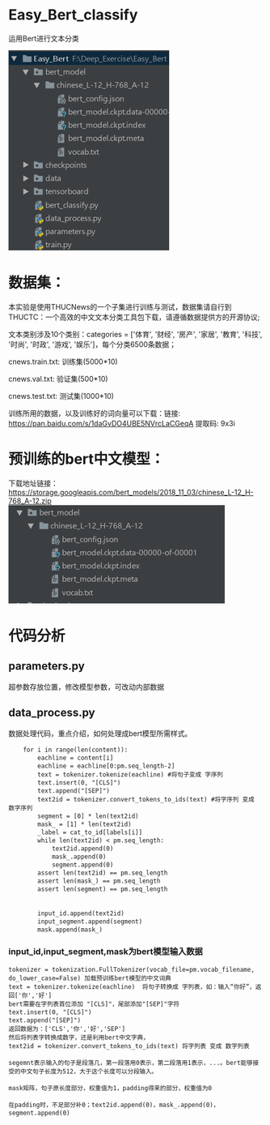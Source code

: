 # Easy_Bert_classify
运用Bert进行文本分类


![bert_classify](https://github.com/NLPxiaoxu/Easy_Bert_classify/blob/master/image/bert_classify.png)
# 数据集：
本实验是使用THUCNews的一个子集进行训练与测试，数据集请自行到THUCTC：一个高效的中文文本分类工具包下载，请遵循数据提供方的开源协议;

文本类别涉及10个类别：categories = ['体育', '财经', '房产', '家居', '教育', '科技', '时尚', '时政', '游戏', '娱乐']，每个分类6500条数据；

cnews.train.txt: 训练集(5000*10)

cnews.val.txt: 验证集(500*10)

cnews.test.txt: 测试集(1000*10)

训练所用的数据，以及训练好的词向量可以下载：链接: https://pan.baidu.com/s/1daGvDO4UBE5NVrcLaCGeqA 提取码: 9x3i 
# 预训练的bert中文模型：
下载地址链接：https://storage.googleapis.com/bert_models/2018_11_03/chinese_L-12_H-768_A-12.zip
![存储为如此形式：](https://github.com/NLPxiaoxu/Easy_Bert_classify/blob/master/image/bert_model.png)

# 代码分析
## parameters.py
超参数存放位置，修改模型参数，可改动内部数据

## data_process.py
数据处理代码，重点介绍，如何处理成bert模型所需样式。
```
    for i in range(len(content)):
        eachline = content[i]
        eachline = eachline[0:pm.seq_length-2]
        text = tokenizer.tokenize(eachline) #将句子变成 字序列
        text.insert(0, "[CLS]")
        text.append("[SEP]")
        text2id = tokenizer.convert_tokens_to_ids(text) #将字序列 变成 数字序列
        segment = [0] * len(text2id)
        mask_ = [1] * len(text2id)
        _label = cat_to_id[labels[i]]
        while len(text2id) < pm.seq_length:
            text2id.append(0)
            mask_.append(0)
            segment.append(0)
        assert len(text2id) == pm.seq_length
        assert len(mask_) == pm.seq_length
        assert len(segment) == pm.seq_length


        input_id.append(text2id)
        input_segment.append(segment)
        mask.append(mask_)
```
### input_id,input_segment,mask为bert模型输入数据
```
tokenizer = tokenization.FullTokenizer(vocab_file=pm.vocab_filename, do_lower_case=False) 加载预训练bert模型的中文词典
text = tokenizer.tokenize(eachline)  将句子转换成 字列表，如：输入“你好”，返回['你','好']
bert需要在字列表首位添加 "[CLS]"，尾部添加"[SEP]"字符
text.insert(0, "[CLS]")
text.append("[SEP]")
返回数据为：['CLS','你','好','SEP']
然后将列表字转换成数字，还是利用bert中文字典，
text2id = tokenizer.convert_tokens_to_ids(text) 将字列表 变成 数字列表

segemnt表示输入的句子是段落几，第一段落用0表示，第二段落用1表示，...。bert能够接受的中文句子长度为512，大于这个长度可以分段输入。

mask矩阵，句子原长度部分，权重值为1，padding得来的部分，权重值为0

在padding时，不足部分补0；text2id.append(0)，mask_.append(0)，segment.append(0)
```

